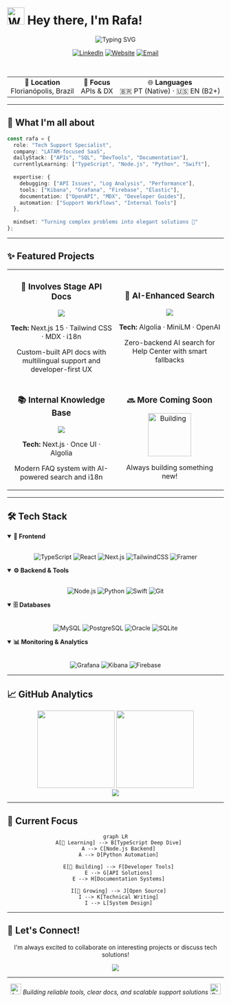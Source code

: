 # <img src="https://raw.githubusercontent.com/Tarikul-Islam-Anik/Animated-Fluent-Emojis/master/Emojis/Hand%20gestures/Waving%20Hand.png" alt="Waving Hand" width="40" height="40" /> Hey there, I'm Rafa!

<div align="center">
  <img src="https://readme-typing-svg.demolab.com?font=Fira+Code&weight=600&size=22&pause=1000&color=3178C6&center=true&vCenter=true&multiline=true&repeat=false&width=600&height=100&lines=Tech+Support+Specialist+%7C+API+Enthusiast;Building+bridges+between+devs+%26+solutions" alt="Typing SVG" />
</div>

<div align="center">
  
  [![LinkedIn](https://img.shields.io/badge/LinkedIn-0077B5?style=for-the-badge&logo=linkedin&logoColor=white)](https://linkedin.com/in/rafactxr)
  [![Website](https://img.shields.io/badge/Portfolio-FF5722?style=for-the-badge&logo=google-chrome&logoColor=white)](https://rafactx.dev)
  [![Email](https://img.shields.io/badge/Email-D14836?style=for-the-badge&logo=gmail&logoColor=white)](mailto:rafael@nerdstack.dev)
  
</div>

<br />

<div align="center">
  <table>
    <tr>
      <td align="center">📍 <b>Location</b><br/>Florianópolis, Brazil</td>
      <td align="center">🎯 <b>Focus</b><br/>APIs & DX</td>
      <td align="center">🌐 <b>Languages</b><br/>🇧🇷 PT (Native) · 🇺🇸 EN (B2+)</td>
    </tr>
  </table>
</div>

---

## 🚀 What I'm all about

```typescript
const rafa = {
  role: "Tech Support Specialist",
  company: "LATAM-focused SaaS",
  dailyStack: ["APIs", "SQL", "DevTools", "Documentation"],
  currentlyLearning: ["TypeScript", "Node.js", "Python", "Swift"],
  
  expertise: {
    debugging: ["API Issues", "Log Analysis", "Performance"],
    tools: ["Kibana", "Grafana", "Firebase", "Elastic"],
    documentation: ["OpenAPI", "MDX", "Developer Guides"],
    automation: ["Support Workflows", "Internal Tools"]
  },
  
  mindset: "Turning complex problems into elegant solutions 🎯"
};
```

---

## ✨ Featured Projects

<table>
  <tr>
    <td width="50%">
      <h3 align="center">🔗 Involves Stage API Docs</h3>
      <div align="center">
        <a href="https://github.com/rafactx/api-docs-involves-stage">
          <img src="https://github-readme-stats.vercel.app/api/pin/?username=rafactx&repo=involves-stage-docs&theme=react&hide_border=true" />
        </a>
        <p><strong>Tech:</strong> Next.js 15 · Tailwind CSS · MDX · i18n</p>
        <p>Custom-built API docs with multilingual support and developer-first UX</p>
      </div>
    </td>
    <td width="50%">
      <h3 align="center">🧠 AI-Enhanced Search</h3>
      <div align="center">
        <a href="https://github.com/rafactx/involves-mind">
          <img src="https://github-readme-stats.vercel.app/api/pin/?username=rafactx&repo=involves-mind&theme=react&hide_border=true" />
        </a>
        <p><strong>Tech:</strong> Algolia · MiniLM · OpenAI</p>
        <p>Zero-backend AI search for Help Center with smart fallbacks</p>
      </div>
    </td>
  </tr>
  <tr>
    <td width="50%">
      <h3 align="center">📚 Internal Knowledge Base</h3>
      <div align="center">
        <a href="https://github.com/rafactx/faq-support-team">
          <img src="https://github-readme-stats.vercel.app/api/pin/?username=rafactx&repo=faq-support-team&theme=react&hide_border=true" />
        </a>
        <p><strong>Tech:</strong> Next.js · Once UI · Algolia</p>
        <p>Modern FAQ system with AI-powered search and i18n</p>
      </div>
    </td>
    <td width="50%">
      <h3 align="center">🔜 More Coming Soon</h3>
      <div align="center">
        <img src="https://raw.githubusercontent.com/Tarikul-Islam-Anik/Animated-Fluent-Emojis/master/Emojis/Objects/Hammer%20and%20Wrench.png" alt="Building" width="100" height="100" />
        <p>Always building something new!</p>
      </div>
    </td>
  </tr>
</table>

---

## 🛠️ Tech Stack

<details open>
<summary><b>🎨 Frontend</b></summary>
<br />
<div align="center">
  
  ![TypeScript](https://img.shields.io/badge/TypeScript-007ACC?style=for-the-badge&logo=typescript&logoColor=white)
  ![React](https://img.shields.io/badge/React-20232A?style=for-the-badge&logo=react&logoColor=61DAFB)
  ![Next.js](https://img.shields.io/badge/Next.js-000000?style=for-the-badge&logo=nextdotjs&logoColor=white)
  ![TailwindCSS](https://img.shields.io/badge/Tailwind_CSS-06B6D4?style=for-the-badge&logo=tailwindcss&logoColor=white)
  ![Framer](https://img.shields.io/badge/Framer_Motion-0055FF?style=for-the-badge&logo=framer&logoColor=white)
  
</div>
</details>

<details open>
<summary><b>⚙️ Backend & Tools</b></summary>
<br />
<div align="center">
  
  ![Node.js](https://img.shields.io/badge/Node.js-339933?style=for-the-badge&logo=nodedotjs&logoColor=white)
  ![Python](https://img.shields.io/badge/Python-FFD43B?style=for-the-badge&logo=python&logoColor=blue)
  ![Swift](https://img.shields.io/badge/Swift-FA7343?style=for-the-badge&logo=swift&logoColor=white)
  ![Git](https://img.shields.io/badge/Git-F05032?style=for-the-badge&logo=git&logoColor=white)
  
</div>
</details>

<details open>
<summary><b>🗄️ Databases</b></summary>
<br />
<div align="center">
  
  ![MySQL](https://img.shields.io/badge/MySQL-005C84?style=for-the-badge&logo=mysql&logoColor=white)
  ![PostgreSQL](https://img.shields.io/badge/PostgreSQL-316192?style=for-the-badge&logo=postgresql&logoColor=white)
  ![Oracle](https://img.shields.io/badge/Oracle-F80000?style=for-the-badge&logo=oracle&logoColor=white)
  ![SQLite](https://img.shields.io/badge/SQLite-07405E?style=for-the-badge&logo=sqlite&logoColor=white)
  
</div>
</details>

<details open>
<summary><b>📊 Monitoring & Analytics</b></summary>
<br />
<div align="center">
  
  ![Grafana](https://img.shields.io/badge/Grafana-F46800?style=for-the-badge&logo=grafana&logoColor=white)
  ![Kibana](https://img.shields.io/badge/Kibana-005571?style=for-the-badge&logo=elastic&logoColor=white)
  ![Firebase](https://img.shields.io/badge/Firebase-FFCA28?style=for-the-badge&logo=firebase&logoColor=black)
  
</div>
</details>

---

## 📈 GitHub Analytics

<div align="center">
  <img height="180em" src="https://github-readme-stats.vercel.app/api?username=rafactx&show_icons=true&theme=react&include_all_commits=true&count_private=true&hide_border=true"/>
  <img height="180em" src="https://github-readme-stats.vercel.app/api/top-langs/?username=rafactx&layout=compact&langs_count=8&theme=react&hide_border=true"/>
</div>

<div align="center">
  <img src="https://github-readme-streak-stats.herokuapp.com/?user=rafactx&theme=react&hide_border=true" />
</div>

---

## 🎯 Current Focus

<div align="center">
  
  ```mermaid
  graph LR
    A[🧠 Learning] --> B[TypeScript Deep Dive]
    A --> C[Node.js Backend]
    A --> D[Python Automation]
    
    E[🔨 Building] --> F[Developer Tools]
    E --> G[API Solutions]
    E --> H[Documentation Systems]
    
    I[🌱 Growing] --> J[Open Source]
    I --> K[Technical Writing]
    I --> L[System Design]
  ```
  
</div>

---

## 💬 Let's Connect!

<div align="center">
  
  I'm always excited to collaborate on interesting projects or discuss tech solutions!
  
  <a href="https://linkedin.com/in/rafactxr">
    <img src="https://img.shields.io/badge/Let's_Connect_on_LinkedIn-0077B5?style=for-the-badge&logo=linkedin&logoColor=white" />
  </a>
  
</div>

---

<div align="center">
  <img src="https://raw.githubusercontent.com/Tarikul-Islam-Anik/Animated-Fluent-Emojis/master/Emojis/Objects/Laptop.png" alt="Laptop" width="25" height="25" />
  <i>Building reliable tools, clear docs, and scalable support solutions</i>
  <img src="https://raw.githubusercontent.com/Tarikul-Islam-Anik/Animated-Fluent-Emojis/master/Emojis/Objects/Gear.png" alt="Gear" width="25" height="25" />
</div>
